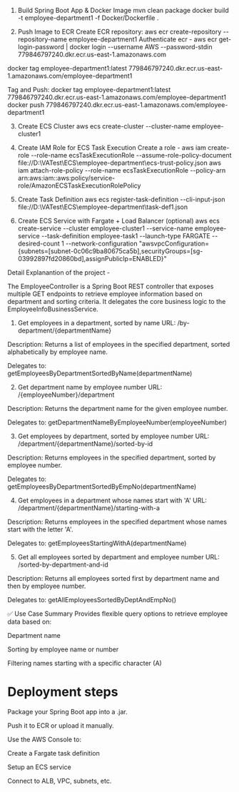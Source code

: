 
  1. Build Spring Boot App & Docker Image
mvn clean package
docker build -t employee-department1 -f Docker/Dockerfile .

2. Push Image to ECR
Create ECR repository:
aws ecr create-repository --repository-name employee-department1
Authenticate ecr -
aws ecr get-login-password | docker login --username AWS --password-stdin 779846797240.dkr.ecr.us-east-1.amazonaws.com

docker tag employee-department1:latest 779846797240.dkr.ecr.us-east-1.amazonaws.com/employee-department1

Tag and Push:
docker tag employee-department1:latest 779846797240.dkr.ecr.us-east-1.amazonaws.com/employee-department1
docker push 779846797240.dkr.ecr.us-east-1.amazonaws.com/employee-department1

3. Create ECS Cluster
aws ecs create-cluster --cluster-name employee-cluster1

 4. Create IAM Role for ECS Task Execution
Create a role -
aws iam create-role  --role-name ecsTaskExecutionRole --assume-role-policy-document file://D:\VATest\ECS\employee-department\ecs-trust-policy.json
aws iam attach-role-policy --role-name ecsTaskExecutionRole --policy-arn arn:aws:iam::aws:policy/service-role/AmazonECSTaskExecutionRolePolicy

5. Create Task Definition
aws ecs register-task-definition --cli-input-json file://D:\VATest\ECS\employee-department\task-def1.json

6. Create ECS Service with Fargate + Load Balancer (optional)
aws ecs create-service --cluster employee-cluster1 --service-name employee-service --task-definition employee-task1 --launch-type FARGATE --desired-count 1 --network-configuration "awsvpcConfiguration={subnets=[subnet-0c06c9ba80675ca5b],securityGroups=[sg-03992897fd20860bd],assignPublicIp=ENABLED}"


Detail Explanantion of the project -

The EmployeeController is a Spring Boot REST controller that exposes multiple GET endpoints to retrieve employee information based on department and sorting criteria. It delegates the core business logic to the EmployeeInfoBusinessService.

1. Get employees in a department, sorted by name
URL: /by-department/{departmentName}

Description: Returns a list of employees in the specified department, sorted alphabetically by employee name.

Delegates to: getEmployeesByDepartmentSortedByName(departmentName)

2. Get department name by employee number
URL: /{employeeNumber}/department

Description: Returns the department name for the given employee number.

Delegates to: getDepartmentNameByEmployeeNumber(employeeNumber)

3. Get employees by department, sorted by employee number
URL: /department/{departmentName}/sorted-by-id

Description: Returns employees in the specified department, sorted by employee number.

Delegates to: getEmployeesByDepartmentSortedByEmpNo(departmentName)

4. Get employees in a department whose names start with 'A'
URL: /department/{departmentName}/starting-with-a

Description: Returns employees in the specified department whose names start with the letter 'A'.

Delegates to: getEmployeesStartingWithA(departmentName)

5. Get all employees sorted by department and employee number
URL: /sorted-by-department-and-id

Description: Returns all employees sorted first by department name and then by employee number.

Delegates to: getAllEmployeesSortedByDeptAndEmpNo()

✅ Use Case Summary
Provides flexible query options to retrieve employee data based on:

Department name

Sorting by employee name or number

Filtering names starting with a specific character (A)



Deployment steps 
================
Package your Spring Boot app into a .jar.

Push it to ECR or upload it manually.

Use the AWS Console to:

Create a Fargate task definition

Setup an ECS service

Connect to ALB, VPC, subnets, etc.
